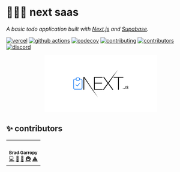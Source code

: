 # 👨🏼‍💻 next saas

_A basic todo application built with [Next.js][next] and [Supabase][supabase]._

[![vercel][vercel-badge]][vercel]
[![github actions][github-actions-badge]][github-actions]
[![codecov][codecov-badge]][codecov]
[![contributing][contributing-badge]][contributing]
[![contributors][contributors-badge]][contributors]
[![discord][discord-badge]][discord]

<p align="center">
    <a href="https://next-saas.bradgarropy.vercel.app">
        <img alt="next saas" src="./public/github.png" width="300">
    </a>
</p>

## ✨ contributors

<!-- ALL-CONTRIBUTORS-LIST:START - Do not remove or modify this section -->
<!-- prettier-ignore-start -->
<!-- markdownlint-disable -->
<table>
  <tr>
    <td align="center"><a href="https://bradgarropy.com"><img src="https://avatars.githubusercontent.com/u/11336745?v=4?s=100" width="100px;" alt=""/><br /><sub><b>Brad Garropy</b></sub></a><br /><a href="https://github.com/bradgarropy/next-saas/commits?author=bradgarropy" title="Code">💻</a> <a href="#design-bradgarropy" title="Design">🎨</a> <a href="https://github.com/bradgarropy/next-saas/commits?author=bradgarropy" title="Documentation">📖</a> <a href="#infra-bradgarropy" title="Infrastructure (Hosting, Build-Tools, etc)">🚇</a> <a href="https://github.com/bradgarropy/next-saas/commits?author=bradgarropy" title="Tests">⚠️</a></td>
  </tr>
</table>

<!-- markdownlint-restore -->
<!-- prettier-ignore-end -->

<!-- ALL-CONTRIBUTORS-LIST:END -->

[next]: https://nextjs.org
[supabase]: https://supabase.com
[vercel]: https://vercel.com/bradgarropy/next-saas
[vercel-badge]: https://img.shields.io/github/deployments/bradgarropy/next-saas/production?label=vercel&style=flat-square
[github-actions]: https://github.com/bradgarropy/next-saas/actions
[github-actions-badge]: https://img.shields.io/github/workflow/status/bradgarropy/next-saas/%F0%9F%A7%AA%20test?style=flat-square
[codecov]: https://app.codecov.io/gh/bradgarropy/next-saas
[codecov-badge]: https://img.shields.io/codecov/c/github/bradgarropy/next-saas?style=flat-square
[contributing]: https://github.com/bradgarropy/next-saas/blob/master/contributing.md
[contributing-badge]: https://img.shields.io/badge/PRs-welcome-success?style=flat-square
[contributors]: #-Contributors
[contributors-badge]: https://img.shields.io/github/all-contributors/bradgarropy/next-saas?style=flat-square
[discord]: https://bradgarropy.com/discord
[discord-badge]: https://img.shields.io/discord/748196643140010015?style=flat-square
